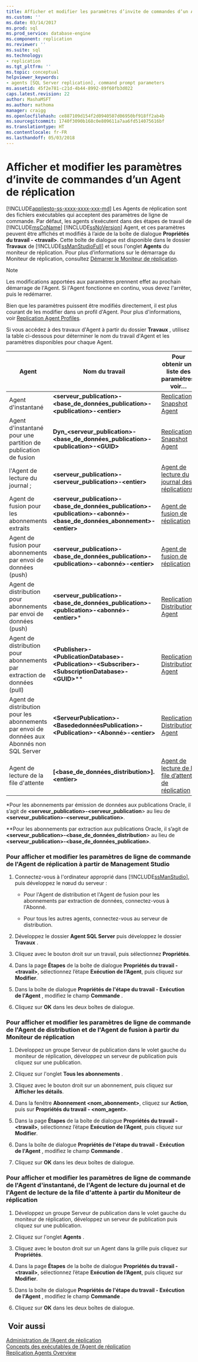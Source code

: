 ```yaml
---
title: Afficher et modifier les paramètres d’invite de commandes d’un Agent de réplication | Microsoft Docs
ms.custom: ''
ms.date: 03/14/2017
ms.prod: sql
ms.prod_service: database-engine
ms.component: replication
ms.reviewer: ''
ms.suite: sql
ms.technology:
- replication
ms.tgt_pltfrm: ''
ms.topic: conceptual
helpviewer_keywords:
- agents [SQL Server replication], command prompt parameters
ms.assetid: 45f2e781-c21d-4b44-8992-89f60fb3d022
caps.latest.revision: 22
author: MashaMSFT
ms.author: mathoma
manager: craigg
ms.openlocfilehash: ce887109d154f2d0940507d06950bf918ff2ab4b
ms.sourcegitcommit: 1740f3090b168c0e809611a7aa6fd514075616bf
ms.translationtype: HT
ms.contentlocale: fr-FR
ms.lasthandoff: 05/03/2018
---
```

# <a name="view-and-modify-replication-agent-command-prompt-parameters"></a>Afficher et modifier les paramètres d’invite de commandes d’un Agent de réplication
[!INCLUDE[appliesto-ss-xxxx-xxxx-xxx-md](../../../includes/appliesto-ss-xxxx-xxxx-xxx-md.md)]
  Les Agents de réplication sont des fichiers exécutables qui acceptent des paramètres de ligne de commande. Par défaut, les agents s’exécutent dans des étapes de travail de [!INCLUDE[msCoName](../../../includes/msconame-md.md)] [!INCLUDE[ssNoVersion](../../../includes/ssnoversion-md.md)] Agent, et ces paramètres peuvent être affichés et modifiés à l’aide de la boîte de dialogue **Propriétés du travail - \<travail>**. Cette boîte de dialogue est disponible dans le dossier **Travaux** de [!INCLUDE[ssManStudioFull](../../../includes/ssmanstudiofull-md.md)] et sous l'onglet **Agents** du moniteur de réplication. Pour plus d’informations sur le démarrage du Moniteur de réplication, consultez [Démarrer le Moniteur de réplication](../../../relational-databases/replication/monitor/start-the-replication-monitor.md).  
  
> [!NOTE]  
>  Les modifications apportées aux paramètres prennent effet au prochain démarrage de l'Agent. Si l'Agent fonctionne en continu, vous devez l'arrêter, puis le redémarrer.  
  
 Bien que les paramètres puissent être modifiés directement, il est plus courant de les modifier dans un profil d'Agent. Pour plus d'informations, voir [Replication Agent Profiles](../../../relational-databases/replication/agents/replication-agent-profiles.md).  
  
 Si vous accédez à des travaux d'Agent à partir du dossier **Travaux** , utilisez la table ci-dessous pour déterminer le nom du travail d'Agent et les paramètres disponibles pour chaque Agent.  
  
|Agent|Nom du travail|Pour obtenir une liste des paramètres, voir…|  
|-----------|--------------|------------------------------------|  
|Agent d'instantané|**\<serveur_publication>-\<base_de_données_publication>-\<publication>-\<entier>**|[Replication Snapshot Agent](../../../relational-databases/replication/agents/replication-snapshot-agent.md)|  
|Agent d'instantané pour une partition de publication de fusion|**Dyn_\<serveur_publication>-\<base_de_données_publication>-\<publication>-\<GUID>**|[Replication Snapshot Agent](../../../relational-databases/replication/agents/replication-snapshot-agent.md)|  
|l'Agent de lecture du journal ;|**\<serveur_publication>-\<serveur_publication>-\<entier>**|[Agent de lecture du journal des réplications](../../../relational-databases/replication/agents/replication-log-reader-agent.md)|  
|Agent de fusion pour les abonnements extraits|**\<serveur_publication>-\<base_de_données_publication>-\<publication>-\<abonné>-\<base_de_données_abonnement>-\<entier>**|[Agent de fusion de réplication](../../../relational-databases/replication/agents/replication-merge-agent.md)|  
|Agent de fusion pour abonnements par envoi de données (push)|**\<serveur_publication>-\<base_de_données_publication>-\<publication>-\<abonné>-\<entier>**|[Agent de fusion de réplication](../../../relational-databases/replication/agents/replication-merge-agent.md)|  
|Agent de distribution pour abonnements par envoi de données (push)|**\<serveur_publication>-\<base_de_données_publication>-\<publication>-\<abonné>-\<entier>***|[Replication Distribution Agent](../../../relational-databases/replication/agents/replication-distribution-agent.md)|  
|Agent de distribution pour abonnements par extraction de données (pull)|**\<Publisher>-\<PublicationDatabase>-\<Publication>-\<Subscriber>-\<SubscriptionDatabase>-\<GUID>***\*|[Replication Distribution Agent](../../../relational-databases/replication/agents/replication-distribution-agent.md)|  
|Agent de distribution pour les abonnements par envoi de données aux Abonnés non SQL Server|**\<ServeurPublication>-\<BasededonnéesPublication>-\<Publication>-\<Abonné>-\<entier>**|[Replication Distribution Agent](../../../relational-databases/replication/agents/replication-distribution-agent.md)|  
|Agent de lecture de la file d'attente|**[\<base_de_données_distribution>].\<entier>**|[Agent de lecture de la file d’attente de réplication](../../../relational-databases/replication/agents/replication-queue-reader-agent.md)|  
  
 \*Pour les abonnements par émission de données aux publications Oracle, il s’agit de **\<serveur_publication>-\<serveur_publication**> au lieu de **\<serveur_publication>-\<serveur_publication>**.  
  
 \*\*Pour les abonnements par extraction aux publications Oracle, il s’agit de **\<serveur_publication>-\<base_de_données_distribution**> au lieu de **\<serveur_publication>-\<base_de_données_publication>**.  
  
### <a name="to-view-and-modify-replication-agent-command-line-parameters-from-management-studio"></a>Pour afficher et modifier les paramètres de ligne de commande de l'Agent de réplication à partir de Management Studio  
  
1.  Connectez-vous à l'ordinateur approprié dans [!INCLUDE[ssManStudio](../../../includes/ssmanstudio-md.md)], puis développez le nœud du serveur :  
  
    -   Pour l'Agent de distribution et l'Agent de fusion pour les abonnements par extraction de données, connectez-vous à l'Abonné.  
  
    -   Pour tous les autres agents, connectez-vous au serveur de distribution.  
  
2.  Développez le dossier **Agent SQL Server** puis développez le dossier **Travaux** .  
  
3.  Cliquez avec le bouton droit sur un travail, puis sélectionnez **Propriétés**.  
  
4.  Dans la page **Étapes** de la boîte de dialogue **Propriétés du travail - \<travail>**, sélectionnez l’étape **Exécution de l’Agent**, puis cliquez sur **Modifier**.  
  
5.  Dans la boîte de dialogue **Propriétés de l'étape du travail - Exécution de l'Agent** , modifiez le champ **Commande** .  
  
6.  Cliquez sur **OK** dans les deux boîtes de dialogue.  
  
### <a name="to-view-and-modify-distribution-agent-and-merge-agent-command-line-parameters-from-replication-monitor"></a>Pour afficher et modifier les paramètres de ligne de commande de l'Agent de distribution et de l'Agent de fusion à partir du Moniteur de réplication  
  
1.  Développez un groupe Serveur de publication dans le volet gauche du moniteur de réplication, développez un serveur de publication puis cliquez sur une publication.  
  
2.  Cliquez sur l'onglet **Tous les abonnements** .  
  
3.  Cliquez avec le bouton droit sur un abonnement, puis cliquez sur **Afficher les détails**.  
  
4.  Dans la fenêtre **Abonnement <nom_abonnement>**, cliquez sur **Action**, puis sur **Propriétés du travail - \<nom_agent>**.  
  
5.  Dans la page **Étapes** de la boîte de dialogue **Propriétés du travail - \<travail>**, sélectionnez l’étape **Exécution de l’Agent**, puis cliquez sur **Modifier**.  
  
6.  Dans la boîte de dialogue **Propriétés de l'étape du travail - Exécution de l'Agent** , modifiez le champ **Commande** .  
  
7.  Cliquez sur **OK** dans les deux boîtes de dialogue.  
  
### <a name="to-view-and-modify-snapshot-agent-log-reader-agent-and-queue-reader-agent-command-line-parameters-from-replication-monitor"></a>Pour afficher et modifier les paramètres de ligne de commande de l'Agent d'instantané, de l'Agent de lecture du journal et de l'Agent de lecture de la file d'attente à partir du Moniteur de réplication  
  
1.  Développez un groupe Serveur de publication dans le volet gauche du moniteur de réplication, développez un serveur de publication puis cliquez sur une publication.  
  
2.  Cliquez sur l'onglet **Agents** .  
  
3.  Cliquez avec le bouton droit sur un Agent dans la grille puis cliquez sur **Propriétés**.  
  
4.  Dans la page **Étapes** de la boîte de dialogue **Propriétés du travail - \<travail>**, sélectionnez l’étape **Exécution de l’Agent**, puis cliquez sur **Modifier**.  
  
5.  Dans la boîte de dialogue **Propriétés de l'étape du travail - Exécution de l'Agent** , modifiez le champ **Commande** .  
  
6.  Cliquez sur **OK** dans les deux boîtes de dialogue.  
  
## <a name="see-also"></a> Voir aussi  
 [Administration de l’Agent de réplication](../../../relational-databases/replication/agents/replication-agent-administration.md)   
 [Concepts des exécutables de l’Agent de réplication](../../../relational-databases/replication/concepts/replication-agent-executables-concepts.md)   
 [Replication Agents Overview](../../../relational-databases/replication/agents/replication-agents-overview.md)  
  
  

